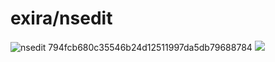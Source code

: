 # exira/nsedit

![nsedit 794fcb680c35546b24d12511997da5db79688784](https://img.shields.io/badge/nsedit-794fcb680c35546b24d12511997da5db79688784-brightgreen.svg?style=flat-square) [![](https://badge.imagelayers.io/exira/nsedit:latest.svg)](https://imagelayers.io/?images=exira/nsedit:latest)
